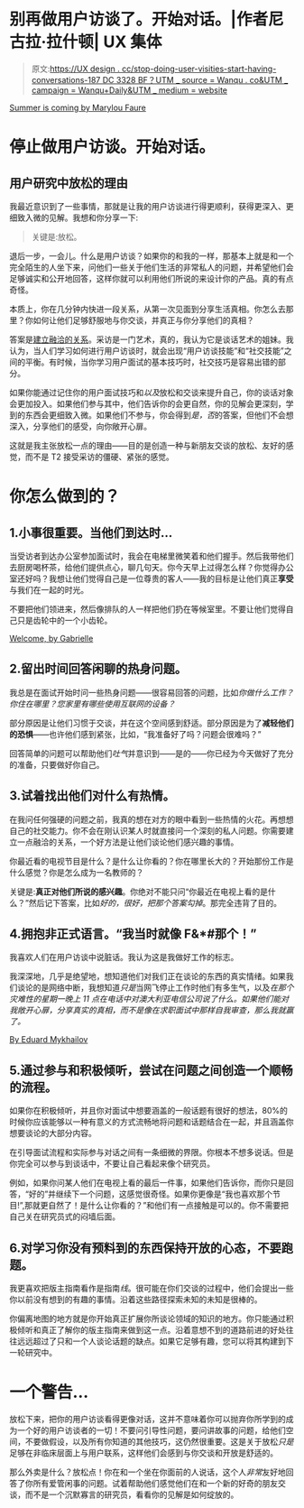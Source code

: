 # 别再做用户访谈了。开始对话。|作者尼古拉·拉什顿| UX 集体

> 原文:[https://UX design . cc/stop-doing-user-visities-start-having-conversations-187 DC 3328 BF？UTM _ source = Wanqu . co&UTM _ campaign = Wanqu+Daily&UTM _ medium = website](https://uxdesign.cc/stop-doing-user-interviews-start-having-conversations-187dc3328bf?utm_source=wanqu.co&utm_campaign=Wanqu+Daily&utm_medium=website)



[Summer is coming by Marylou Faure](https://dribbble.com/shots/2752303-Summer-is-coming)



# **停止做用户访谈。开始对话。**

## 用户研究中放松的理由

我最近意识到了一些事情，那就是让我的用户访谈进行得更顺利，获得更深入、更细致入微的见解。我想和你分享一下:

> 关键是:放松。

退后一步，一会儿。什么是用户访谈？如果你的和我的一样，那基本上就是和一个完全陌生的人坐下来，问他们一些关于他们生活的非常私人的问题，并希望他们会足够诚实和公开地回答，这样你就可以利用他们所说的来设计你的产品。真的有点奇怪。

本质上，你在几分钟内快进一段关系，从第一次见面到分享生活真相。你怎么去那里？你如何让他们足够舒服地与你交谈，并真正与你分享他们的真相？

答案是[建立融洽的关系](https://medium.com/p/69db740d63ba)。采访是一门艺术，真的，我认为它是谈话艺术的姐妹。我认为，当人们学习如何进行用户访谈时，就会出现“用户访谈技能”和“社交技能”之间的平衡。有时候，当你学习用户面试的基本技巧时，社交技巧是容易出错的部分。

如果你能通过记住你的用户面试技巧和*以及*放松和交谈来提升自己，你的谈话对象会更加投入。如果他们参与其中，他们告诉你的会更自然，你的见解会更深刻，学到的东西会更细致入微。如果他们不参与，你会得到*是，否*的答案，但他们不会想深入，分享他们的感受，向你敞开心扉。

这就是我主张放松一点的理由——目的是创造一种与新朋友交谈的放松、友好的感觉，而不是 T2 接受采访的僵硬、紧张的感觉。

# 你怎么做到的？

## 1.小事很重要。当他们到达时…

当受访者到达办公室参加面试时，我会在电梯里微笑着和他们握手。然后我带他们去厨房喝杯茶，给他们提供点心，聊几句天。你今天早上过得怎么样？你觉得办公室还好吗？我想让他们觉得自己是一位尊贵的客人——我的目标是让他们真正**享受**与我们在一起的时光。

不要把他们领进来，然后像排队的人一样把他们扔在等候室里。不要让他们觉得自己只是齿轮中的一个小齿轮。



[Welcome, by Gabrielle](https://dribbble.com/shots/2303623-Welcoming-cat)



## 2.留出时间回答闲聊的热身问题。

我总是在面试开始时问一些热身问题——很容易回答的问题，比如*你做什么工作？你住在哪里？您家里有哪些使用互联网的设备？*

部分原因是让他们习惯于交谈，并在这个空间感到舒适。部分原因是为了**减轻他们的恐惧**——也许他们感到紧张，比如，“我准备好了吗？问题会很难吗？”

回答简单的问题可以帮助他们*吐气*并意识到——是的——你已经为今天做好了充分的准备，只要做好你自己。

## 3.试着找出他们对什么有热情。

在我问任何强硬的问题之前，我真的想在对方的眼中看到一些热情的火花。再想想自己的社交能力。你不会在刚认识某人时就直接问一个深刻的私人问题。你需要建立一点融洽的关系，一个好方法是让他们谈论他们感兴趣的事情。

你最近看的电视节目是什么？是什么让你看的？你在哪里长大的？开始那份工作是什么感觉？你是怎么成为一名教师的？

关键是:**真正对他们所说的感兴趣**。你绝对不能只问“你最近在电视上看的是什么？”然后记下答案，比如*好的，很好，把那个答案勾掉*。那完全违背了目的。

## 4.拥抱非正式语言。“我当时就像 F&*#那个！”

我喜欢人们在用户访谈中说脏话。我认为这是我做好工作的标志。

我深深地，几乎是绝望地，想知道他们对我们正在谈论的东西的真实情绪。如果我们谈论的是网络中断，我想知道*只是*当网飞停止工作时他们有多生气，以及*在那个灾难性的星期一晚上 11 点在电话中对澳大利亚电信公司说了什么。如果他们能对我敞开心扉，分享真实的真相，而不是像在求职面试中那样自我审查，那么我就赢了。*



[By Eduard Mykhailov](https://dribbble.com/shots/3715110-Fuck)



## 5.通过参与和积极倾听，尝试在问题之间创造一个顺畅的流程。

如果你在积极倾听，并且你对面试中想要涵盖的一般话题有很好的想法，80%的时候你应该能够以一种有意义的方式流畅地将问题和话题结合在一起，并且涵盖你想要谈论的大部分内容。

在引导面试流程和实际参与对话之间有一条细微的界限。你根本不想多说话。但是你完全可以参与到谈话中，不要让自己看起来像个研究员。

例如，如果你问某人他们在电视上看的最后一件事，如果他们告诉你，而你只是回答，“好的”并继续下一个问题，这感觉很奇怪。如果你更像是“我也喜欢那个节目!”,那就更自然了！是什么让你看的？”和他们有一点接触是可以的。你不需要把自己关在研究员式的闷墙后面。



## 6.对学习你没有预料到的东西保持开放的心态，不要跑题。

我更喜欢把版主指南看作是指南*线*。很可能在你们交谈的过程中，他们会提出一些你以前没有想到的有趣的事情。沿着这些路径探索未知的未知是很棒的。

你偏离地图的地方就是你开始真正扩展你所谈论领域的知识的地方。你只能通过积极倾听和真正了解你的版主指南来做到这一点。沿着意想不到的道路前进的好处往往远远超过了只和一个人谈论话题的缺点。如果它足够有趣，您可以将其构建到下一轮研究中。

# 一个警告…

放松下来，把你的用户访谈看得更像对话，这并不意味着你可以抛弃你所学到的成为一个好的用户访谈者的一切！不要问引导性问题，要问讲故事的问题，给他们空间，不要做假设，以及所有你知道的其他技巧，这仍然很重要。这是关于放松*只是*足够在非临床层面上与用户联系，这样他们会感到与你交谈和开放是舒适的。

那么外卖是什么？放松点！你在和一个坐在你面前的人说话，这个人*非常*友好地回答了你所有爱管闲事的问题。试着帮助他们感觉他们在和一个新的好奇的朋友交谈，而不是一个沉默寡言的研究员，看看你的见解是如何绽放的。

